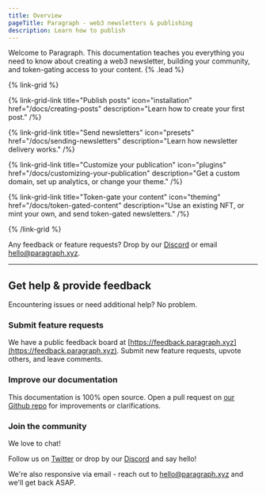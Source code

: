 ```yaml
---
title: Overview
pageTitle: Paragraph - web3 newsletters & publishing
description: Learn how to publish
---
```


Welcome to Paragraph. This documentation teaches you everything you need to know about creating a web3 newsletter, building your community, and token-gating access to your content. {% .lead %}

{% link-grid %}

{% link-grid-link title="Publish posts" icon="installation" href="/docs/creating-posts" description="Learn how to create your first post." /%}

{% link-grid-link title="Send newsletters" icon="presets" href="/docs/sending-newsletters" description="Learn how newsletter delivery works." /%}

{% link-grid-link title="Customize your publication" icon="plugins" href="/docs/customizing-your-publication" description="Get a custom domain, set up analytics, or change your theme." /%}

{% link-grid-link title="Token-gate your content" icon="theming" href="/docs/token-gated-content" description="Use an existing NFT, or mint your own, and send token-gated newsletters." /%}

{% /link-grid %}

Any feedback or feature requests? Drop by our [Discord](https://paragraph.xyz/discord) or email hello@paragraph.xyz.

---
<!---
Suggestion to create the Get help & provide feedback section as a unique page in the Introduction section. I think it makes sense to separate from Overview since the user tasks / needs are different for each page. Overview is informative while Help/feedback is task-driven and action-oriented.
--->
## Get help & provide feedback

Encountering issues or need additional help? No problem.

### Submit feature requests

We have a public feedback board at [https://feedback.paragraph.xyz](https://feedback.paragraph.xyz). Submit new feature requests, upvote others, and leave comments.

### Improve our documentation

This documentation is 100% open source. Open a pull request on [our Github repo](https://github.com/paragraph-xyz/docs) for improvements or clarifications.

### Join the community

We love to chat!

Follow us on [Twitter](https://twitter.com/paragraph_xyz) or drop by our [Discord](https://paragraph.xyz/discord) and say hello!

We're also responsive via email - reach out to hello@paragraph.xyz and we'll get back ASAP.
